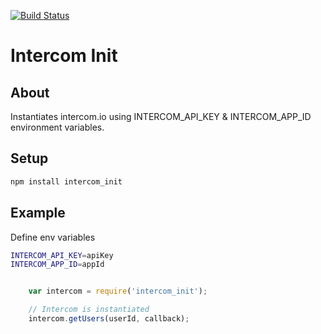 [![Build Status](https://semaphoreci.com/api/v1/projects/5ccb82e4-1605-46b7-8be3-595891bf4af0/483534/badge.svg)](https://semaphoreci.com/lp/intercom_init)      


Intercom Init
====================

About
--------------
Instantiates intercom.io using INTERCOM_API_KEY & INTERCOM_APP_ID environment variables.

Setup
--------------

```sh
npm install intercom_init
```

Example
--------------

Define env variables

```sh
INTERCOM_API_KEY=apiKey
INTERCOM_APP_ID=appId
```

```js

	var intercom = require('intercom_init');

	// Intercom is instantiated
	intercom.getUsers(userId, callback);

```

